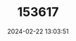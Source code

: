 ---
title: "153617"
category: "Samastacus spinifrons"
draft: false
date: 2024-02-22 13:03:51
languages:
  English: ["River Crayfish", "River Crayfish From The South"]
---